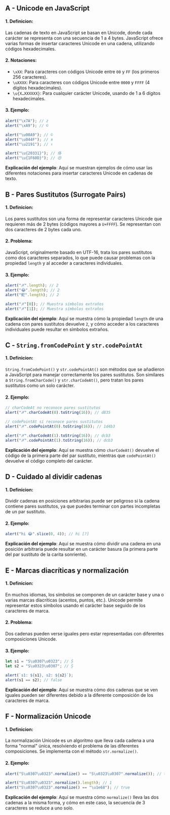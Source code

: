 ## A - Unicode en JavaScript

#### 1. **Definicion:**

Las cadenas de texto en JavaScript se basan en Unicode, donde cada carácter se representa con una secuencia de 1 a 4 bytes. JavaScript ofrece varias formas de insertar caracteres Unicode en una cadena, utilizando códigos hexadecimales.

#### 2. **Notaciones:**

- `\xXX`: Para caracteres con códigos Unicode entre `00` y `FF` (los primeros 256 caracteres).
- `\uXXXX`: Para caracteres con códigos Unicode entre `0000` y `FFFF` (4 dígitos hexadecimales).
- `\u{X…XXXXXX}`: Para cualquier carácter Unicode, usando de 1 a 6 dígitos hexadecimales.

#### 3. **Ejemplo:**

```javascript
alert("\x7A"); // z
alert("\xA9"); // ©

alert("\u00A9"); // ©
alert("\u044F"); // я
alert("\u2191"); // ↑

alert("\u{20331}"); // 佫
alert("\u{1F60D}"); // 😍
```

**Explicación del ejemplo**:
Aquí se muestran ejemplos de cómo usar las diferentes notaciones para insertar caracteres Unicode en cadenas de texto.

## B - Pares Sustitutos (Surrogate Pairs)

#### 1. **Definicion:**

Los pares sustitutos son una forma de representar caracteres Unicode que requieren más de 2 bytes (códigos mayores a `U+FFFF`). Se representan con dos caracteres de 2 bytes cada uno.

#### 2. **Problema:**

JavaScript, originalmente basado en UTF-16, trata los pares sustitutos como dos caracteres separados, lo que puede causar problemas con la propiedad `length` y al acceder a caracteres individuales.

#### 3. **Ejemplo:**

```javascript
alert("𝒳".length); // 2
alert("😂".length); // 2
alert("𩷶".length); // 2

alert("𝒳"[0]); // Muestra símbolos extraños
alert("𝒳"[1]); // Muestra símbolos extraños
```

**Explicación del ejemplo**:
Aquí se muestra cómo la propiedad `length` de una cadena con pares sustitutos devuelve `2`, y cómo acceder a los caracteres individuales puede resultar en símbolos extraños.

## C - `String.fromCodePoint` y `str.codePointAt`

#### 1. **Definicion:**

`String.fromCodePoint()` y `str.codePointAt()` son métodos que se añadieron a JavaScript para manejar correctamente los pares sustitutos. Son similares a `String.fromCharCode()` y `str.charCodeAt()`, pero tratan los pares sustitutos como un solo carácter.

#### 2. **Ejemplo:**

```javascript
// charCodeAt no reconoce pares sustitutos
alert("𝒳".charCodeAt(0).toString(16)); // d835

// codePointAt sí reconoce pares sustitutos
alert("𝒳".codePointAt(0).toString(16)); // 1d4b3

alert("𝒳".charCodeAt(1).toString(16)); // dcb3
alert("𝒳".codePointAt(1).toString(16)); // dcb3
```

**Explicación del ejemplo**:
Aquí se muestra cómo `charCodeAt()` devuelve el código de la primera parte del par sustituto, mientras que `codePointAt()` devuelve el código completo del carácter.

## D - Cuidado al dividir cadenas

#### 1. **Definicion:**

Dividir cadenas en posiciones arbitrarias puede ser peligroso si la cadena contiene pares sustitutos, ya que puedes terminar con partes incompletas de un par sustituto.

#### 2. **Ejemplo:**

```javascript
alert("hi 😂".slice(0, 4)); // hi [?]
```

**Explicación del ejemplo**:
Aquí se muestra cómo dividir una cadena en una posición arbitraria puede resultar en un carácter basura (la primera parte del par sustituto de la carita sonriente).

## E - Marcas diacríticas y normalización

#### 1. **Definicion:**

En muchos idiomas, los símbolos se componen de un carácter base y una o varias marcas diacríticas (acentos, puntos, etc.). Unicode permite representar estos símbolos usando el carácter base seguido de los caracteres de marca.

#### 2. **Problema:**

Dos cadenas pueden verse iguales pero estar representadas con diferentes composiciones Unicode.

#### 3. **Ejemplo:**

```javascript
let s1 = "S\u0307\u0323"; // Ṩ
let s2 = "S\u0323\u0307"; // Ṩ

alert(`s1: ${s1}, s2: ${s2}`);
alert(s1 == s2); // false
```

**Explicación del ejemplo**:
Aquí se muestra cómo dos cadenas que se ven iguales pueden ser diferentes debido a la diferente composición de los caracteres de marca.

## F - Normalización Unicode

#### 1. **Definicion:**

La normalización Unicode es un algoritmo que lleva cada cadena a una forma "normal" única, resolviendo el problema de las diferentes composiciones. Se implementa con el método `str.normalize()`.

#### 2. **Ejemplo:**

```javascript
alert("S\u0307\u0323".normalize() == "S\u0323\u0307".normalize()); // true

alert("S\u0307\u0323".normalize().length); // 1
alert("S\u0307\u0323".normalize() == "\u1e68"); // true
```

**Explicación del ejemplo**:
Aquí se muestra cómo `normalize()` lleva las dos cadenas a la misma forma, y cómo en este caso, la secuencia de 3 caracteres se reduce a uno solo.
